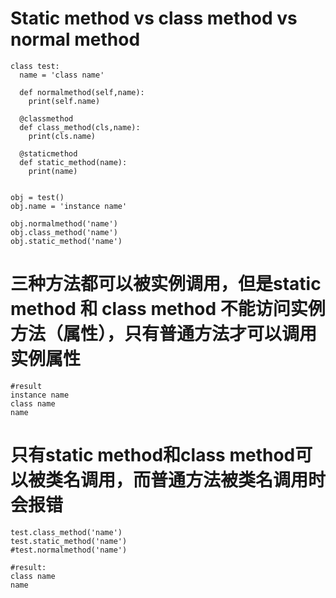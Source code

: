   # Static method vs class method vs normal method
    class test:
      name = 'class name'

      def normalmethod(self,name):
        print(self.name)

      @classmethod
      def class_method(cls,name):
        print(cls.name)

      @staticmethod
      def static_method(name):
        print(name)


    obj = test()
    obj.name = 'instance name'

    obj.normalmethod('name')
    obj.class_method('name')
    obj.static_method('name')
 
 
 # 三种方法都可以被实例调用，但是static method 和 class method 不能访问实例方法（属性），只有普通方法才可以调用实例属性
    #result
    instance name
    class name
    name
 
 # 只有static method和class method可以被类名调用，而普通方法被类名调用时会报错
    test.class_method('name')
    test.static_method('name')
    #test.normalmethod('name')
    
    #result:
    class name
    name
